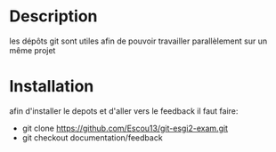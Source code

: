 # Description

les dépôts git sont utiles afin de pouvoir travailler parallèlement sur un même projet

# Installation

afin d'installer le depots et d'aller vers le feedback il faut faire:
 - git clone https://github.com/Escou13/git-esgi2-exam.git
 - git checkout documentation/feedback
